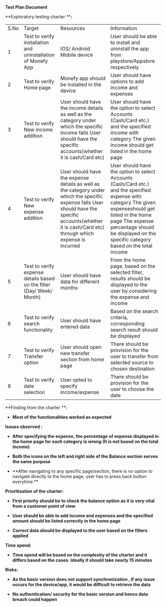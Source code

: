 **Test Plan Document**

**Exploratory testing charter ****:**

<table>
  <tr>
    <td>S.No</td>
    <td>Target</td>
    <td>Resources</td>
    <td>Information</td>
  </tr>
  <tr>
    <td>1</td>
    <td>Test to verify installation and uninstallation  of Monefy App</td>
    <td>IOS/ Android Mobile device</td>
    <td>User should be able to install and uninstall the app from playstore/Appstore respectively</td>
  </tr>
  <tr>
    <td>2</td>
    <td>Test to verify Home page </td>
    <td>Monefy app should be installed in the device</td>
    <td>User should have options to add income and expenses</td>
  </tr>
  <tr>
    <td>3</td>
    <td>Test to verify New income addition</td>
    <td>User should have the income details as well as the category under which the specific income falls
User should have the specific accounts(whether it is cash/Card etc)</td>
    <td>User should have the option to select Accounts (Cash/Card etc.) and the specified income with category 
The given income should get listed in the home page</td>
  </tr>
  <tr>
    <td>4</td>
    <td>Test to verify New expense addition</td>
    <td>User should have the expense details as well as the category under which the specific expense falls
User should have the specific accounts(whether it is cash/Card etc) through which expense is incurred</td>
    <td>User should have the option to select Accounts (Cash/Card etc.) and the specified expense with category 
The given expenseshould get listed in the home page
The expense percentage should be displayed on the specific category based on the total income</td>
  </tr>
  <tr>
    <td>5</td>
    <td>Test to verify expense details based on the filter (Day/ Week/ Month)</td>
    <td>User should have data for different months</td>
    <td>From the home page, based on the selected filter, results should be displayed to the user by considering the expense and income</td>
  </tr>
  <tr>
    <td>6</td>
    <td>Test to verify search functionality</td>
    <td>User should have entered data</td>
    <td>Based on the search criteria, corresponding search result should be displayed</td>
  </tr>
  <tr>
    <td>7</td>
    <td>Test to verify Transfer option</td>
    <td>User should open new transfer section from home page</td>
    <td>There should be provision for the user to transfer from selected source to chosen destination</td>
  </tr>
  <tr>
    <td>8</td>
    <td>Test to verify date selection</td>
    <td>User opted to specify income/expense</td>
    <td>There should be provision for the user to choose the date</td>
  </tr>
</table>


**Finding from the charter ****:**

* **Most of the functionalities worked as expected**

**Issues observed :**

* **After specifying the expense, the percentage of expense displayed in the home page for each category is wrong (It is not based on the total income)**

* **Both the icons on the left and right side of the Balance section serves the same purpose**

* **After navigating to any specific page/section, there is no option to navigate directly to the home page, user has to press back button everytime **

**Prioritisation of the charter:**

* **First priority should be to check the balance option as it is very vital from a customer point of view**

* **User should be able to add income and expenses and the specified amount should be listed correctly in the home page**

* **Correct data should be displayed to the user based on the filters applied**

**Time spend:**

* **Time spend will be based on the complexity of the charter and it differs based on the cases. Ideally it should take nearly 15 minutes**

**Risks:**

* **As the basic version does not support synchronization , if any issue occurs for the device/app, it would be difficult to retrieve the data**

* **No authentication/ security for the basic version and hence data breach could happen**

